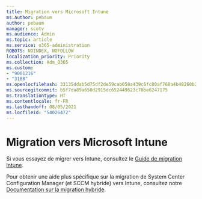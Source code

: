 ```yaml
---
title: Migration vers Microsoft Intune
ms.author: pebaum
author: pebaum
manager: scotv
ms.audience: Admin
ms.topic: article
ms.service: o365-administration
ROBOTS: NOINDEX, NOFOLLOW
localization_priority: Priority
ms.collection: Adm_O365
ms.custom:
- "9001216"
- "3188"
ms.openlocfilehash: 33135ddab5d75df2de59cab058a439c6fc80af760a4b48260b2c67cda8c1af99
ms.sourcegitcommit: b5f7da89a650d2915dc652449623c78be6247175
ms.translationtype: HT
ms.contentlocale: fr-FR
ms.lasthandoff: 08/05/2021
ms.locfileid: "54026472"
---
```

# <a name="migrating-to-microsoft-intune"></a>Migration vers Microsoft Intune

Si vous essayez de migrer vers Intune, consultez le [Guide de migration Intune](https://docs.microsoft.com/intune/fundamentals/migration-guide).

Pour obtenir une aide plus spécifique sur la migration de System Center Configuration Manager (et SCCM hybride) vers Intune, consultez notre [Documentation sur la migration hybride](https://docs.microsoft.com/sccm/mdm/deploy-use/migrate-hybridmdm-to-intunesa). 